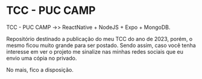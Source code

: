 # TCC - PUC CAMP
TCC - PUC CAMP ->> ReactNative + NodeJS + Expo + MongoDB.

Repositório destinado a publicação do meu TCC do ano de 2023, porém, o mesmo ficou muito grande para ser postado.
Sendo assim, caso você tenha interesse em ver o projeto me sinalize nas minhas redes sociais que eu envio uma cópia no privado.

No mais, fico a disposição.
